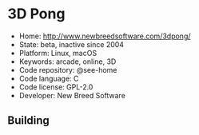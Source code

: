 # 3D Pong

- Home: http://www.newbreedsoftware.com/3dpong/
- State: beta, inactive since 2004
- Platform: Linux, macOS
- Keywords: arcade, online, 3D
- Code repository: @see-home
- Code language: C
- Code license: GPL-2.0
- Developer: New Breed Software

## Building
